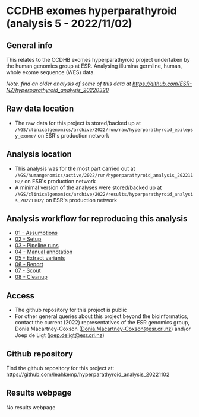 # CCDHB exomes hyperparathyroid (analysis 5 - 2022/11/02)

## General info

This relates to the CCDHB exomes hyperparathyroid project undertaken by the human genomics group at ESR. Analysing illumina germline, human, whole exome sequence (WES) data.

*Note. find an older analysis of some of this data at https://github.com/ESR-NZ/hyperparathyroid_analysis_20220328*

## Raw data location

- The raw data for this project is stored/backed up at `/NGS/clinicalgenomics/archive/2022/run/raw/hyperparathyroid_epilepsy_exome/` on ESR's production network

## Analysis location

- This analysis was for the most part carried out at `/NGS/humangenomics/active/2022/run/hyperparathyroid_analysis_20221102/` on ESR's production network
- A minimal version of the analyses were stored/backed up at `/NGS/clinicalgenomics/archive/2022/results/hyperparathyroid_analysis_20221102/` on ESR's production network

## Analysis workflow for reproducing this analysis

- [01 - Assumptions](https://github.com/leahkemp/hyperparathyroid_analysis_20221102/blob/main/docs/analysis_docs/01_assumptions.md)
- [02 - Setup](https://github.com/leahkemp/hyperparathyroid_analysis_20221102/blob/main/docs/analysis_docs/02_setup.md)
- [03 - Pipeline runs](https://github.com/leahkemp/hyperparathyroid_analysis_20221102/blob/main/docs/analysis_docs/03_pipeline_runs.md)
- [04 - Manual annotation](https://github.com/leahkemp/hyperparathyroid_analysis_20221102/blob/main/docs/analysis_docs/04_manual_annotation.md)
- [05 - Extract variants](https://github.com/leahkemp/hyperparathyroid_analysis_20221102/blob/main/docs/analysis_docs/05_extract_variants.md)
- [06 - Report](https://github.com/leahkemp/hyperparathyroid_analysis_20221102/blob/main/docs/analysis_docs/06_report.md)
- [07 - Scout](https://github.com/leahkemp/hyperparathyroid_analysis_20221102/blob/main/docs/analysis_docs/07_scout.md)
- [08 - Cleanup](https://github.com/leahkemp/hyperparathyroid_analysis_20221102/blob/main/docs/analysis_docs/08_cleanup.md)

## Access

- The github repository for this project is public
- For other general queries about this project beyond the bioinformatics, contact the current (2022) representatives of the ESR genomics group, Donia Macartney-Coxson (Donia.Macartney-Coxson@esr.cri.nz) and/or Joep de Ligt (joep.deligt@esr.cri.nz)

## Github repository

Find the github repository for this project at: https://github.com/leahkemp/hyperparathyroid_analysis_20221102

## Results webpage

No results webpage
